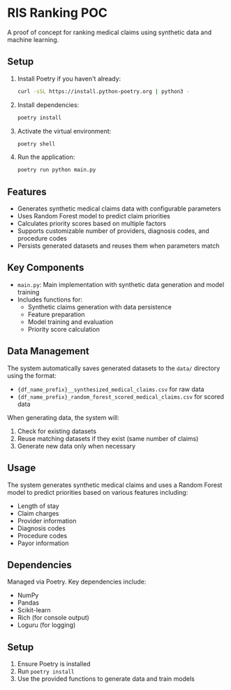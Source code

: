 # RIS Ranking POC

A proof of concept for ranking medical claims using synthetic data and machine learning.

## Setup

1. Install Poetry if you haven't already:
   ```bash
   curl -sSL https://install.python-poetry.org | python3 -
   ```

2. Install dependencies:
   ```bash
   poetry install
   ```

3. Activate the virtual environment:
   ```bash
   poetry shell
   ```

4. Run the application:
   ```bash
   poetry run python main.py
   ```

## Features

- Generates synthetic medical claims data with configurable parameters
- Uses Random Forest model to predict claim priorities
- Calculates priority scores based on multiple factors
- Supports customizable number of providers, diagnosis codes, and procedure codes
- Persists generated datasets and reuses them when parameters match

## Key Components

- `main.py`: Main implementation with synthetic data generation and model training
- Includes functions for:
  - Synthetic claims generation with data persistence
  - Feature preparation
  - Model training and evaluation
  - Priority score calculation

## Data Management

The system automatically saves generated datasets to the `data/` directory using the format:
- `{df_name_prefix}__synthesized_medical_claims.csv` for raw data
- `{df_name_prefix}_random_forest_scored_medical_claims.csv` for scored data

When generating data, the system will:
1. Check for existing datasets
2. Reuse matching datasets if they exist (same number of claims)
3. Generate new data only when necessary

## Usage

The system generates synthetic medical claims and uses a Random Forest model to predict priorities based on various features including:
- Length of stay
- Claim charges
- Provider information
- Diagnosis codes
- Procedure codes
- Payor information

## Dependencies

Managed via Poetry. Key dependencies include:
- NumPy
- Pandas
- Scikit-learn
- Rich (for console output)
- Loguru (for logging)

## Setup

1. Ensure Poetry is installed
2. Run `poetry install`
3. Use the provided functions to generate data and train models
